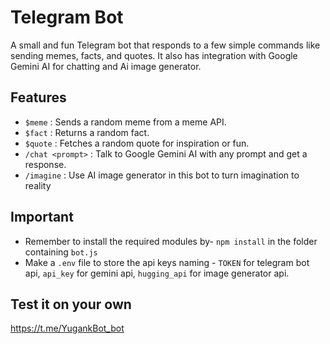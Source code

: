 # Telegram Bot

A small and fun Telegram bot that responds to a few simple commands like sending memes, facts, and quotes. It also has integration with Google Gemini AI for chatting and Ai image generator.

## Features

- `$meme` : Sends a random meme from a meme API.
- `$fact` : Returns a random fact.
- `$quote` : Fetches a random quote for inspiration or fun.
- `/chat <prompt>` : Talk to Google Gemini AI with any prompt and get a response.
- `/imagine` : Use AI image generator in this bot to turn imagination to reality

## Important

- Remember to install the required modules by-
```npm install``` in the folder containing ```bot.js```
- Make a ```.env``` file to store the api keys naming - ```TOKEN``` for telegram bot api, ```api_key``` for gemini api, ```hugging_api``` for image generator api.

## Test it on your own
https://t.me/YugankBot_bot
